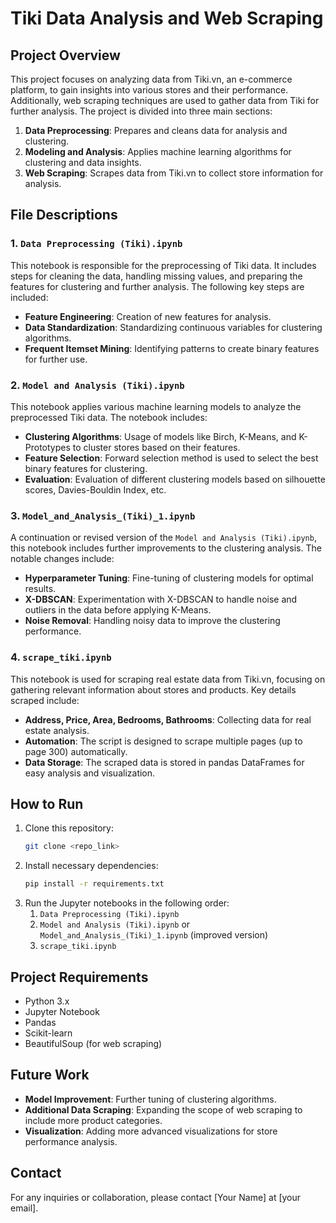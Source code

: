 # Tiki Data Analysis and Web Scraping

## Project Overview

This project focuses on analyzing data from Tiki.vn, an e-commerce platform, to gain insights into various stores and their performance. Additionally, web scraping techniques are used to gather data from Tiki for further analysis. The project is divided into three main sections:

1. **Data Preprocessing**: Prepares and cleans data for analysis and clustering.
2. **Modeling and Analysis**: Applies machine learning algorithms for clustering and data insights.
3. **Web Scraping**: Scrapes data from Tiki.vn to collect store information for analysis.

## File Descriptions

### 1. `Data Preprocessing (Tiki).ipynb`
This notebook is responsible for the preprocessing of Tiki data. It includes steps for cleaning the data, handling missing values, and preparing the features for clustering and further analysis. The following key steps are included:
- **Feature Engineering**: Creation of new features for analysis.
- **Data Standardization**: Standardizing continuous variables for clustering algorithms.
- **Frequent Itemset Mining**: Identifying patterns to create binary features for further use.

### 2. `Model and Analysis (Tiki).ipynb`
This notebook applies various machine learning models to analyze the preprocessed Tiki data. The notebook includes:
- **Clustering Algorithms**: Usage of models like Birch, K-Means, and K-Prototypes to cluster stores based on their features.
- **Feature Selection**: Forward selection method is used to select the best binary features for clustering.
- **Evaluation**: Evaluation of different clustering models based on silhouette scores, Davies-Bouldin Index, etc.

### 3. `Model_and_Analysis_(Tiki)_1.ipynb`
A continuation or revised version of the `Model and Analysis (Tiki).ipynb`, this notebook includes further improvements to the clustering analysis. The notable changes include:
- **Hyperparameter Tuning**: Fine-tuning of clustering models for optimal results.
- **X-DBSCAN**: Experimentation with X-DBSCAN to handle noise and outliers in the data before applying K-Means.
- **Noise Removal**: Handling noisy data to improve the clustering performance.

### 4. `scrape_tiki.ipynb`
This notebook is used for scraping real estate data from Tiki.vn, focusing on gathering relevant information about stores and products. Key details scraped include:
- **Address, Price, Area, Bedrooms, Bathrooms**: Collecting data for real estate analysis.
- **Automation**: The script is designed to scrape multiple pages (up to page 300) automatically.
- **Data Storage**: The scraped data is stored in pandas DataFrames for easy analysis and visualization.

## How to Run

1. Clone this repository:
    ```bash
    git clone <repo_link>
    ```
2. Install necessary dependencies:
    ```bash
    pip install -r requirements.txt
    ```
3. Run the Jupyter notebooks in the following order:
    1. `Data Preprocessing (Tiki).ipynb`
    2. `Model and Analysis (Tiki).ipynb` or `Model_and_Analysis_(Tiki)_1.ipynb` (improved version)
    3. `scrape_tiki.ipynb`

## Project Requirements

- Python 3.x
- Jupyter Notebook
- Pandas
- Scikit-learn
- BeautifulSoup (for web scraping)

## Future Work

- **Model Improvement**: Further tuning of clustering algorithms.
- **Additional Data Scraping**: Expanding the scope of web scraping to include more product categories.
- **Visualization**: Adding more advanced visualizations for store performance analysis.

## Contact

For any inquiries or collaboration, please contact [Your Name] at [your email].
